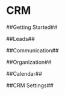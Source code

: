 # CRM

##Getting Started##

##Leads##

##Communication##

##Organization##

##Calendar##

##CRM Settings##
